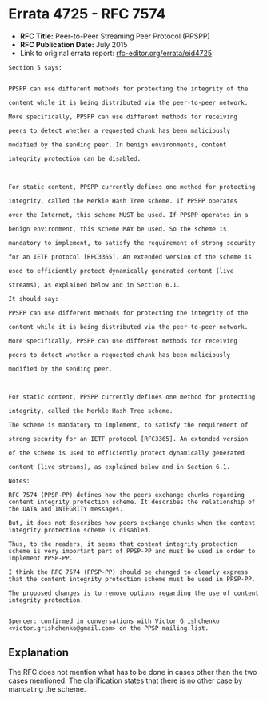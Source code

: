 # Errata 4725 - RFC 7574

- **RFC Title:** Peer-to-Peer Streaming Peer Protocol (PPSPP)
- **RFC Publication Date:** July 2015
- Link to original errata report: [rfc-editor.org/errata/eid4725](https://www.rfc-editor.org/errata/eid4725)

```
Section 5 says:


PPSPP can use different methods for protecting the integrity of the
content while it is being distributed via the peer-to-peer network.
More specifically, PPSPP can use different methods for receiving
peers to detect whether a requested chunk has been maliciously
modified by the sending peer. In benign environments, content
integrity protection can be disabled.

For static content, PPSPP currently defines one method for protecting
integrity, called the Merkle Hash Tree scheme. If PPSPP operates
over the Internet, this scheme MUST be used. If PPSPP operates in a
benign environment, this scheme MAY be used. So the scheme is
mandatory to implement, to satisfy the requirement of strong security
for an IETF protocol [RFC3365]. An extended version of the scheme is
used to efficiently protect dynamically generated content (live
streams), as explained below and in Section 6.1.

It should say:

PPSPP can use different methods for protecting the integrity of the
content while it is being distributed via the peer-to-peer network.
More specifically, PPSPP can use different methods for receiving
peers to detect whether a requested chunk has been maliciously
modified by the sending peer.

For static content, PPSPP currently defines one method for protecting
integrity, called the Merkle Hash Tree scheme.
The scheme is mandatory to implement, to satisfy the requirement of 
strong security for an IETF protocol [RFC3365]. An extended version
of the scheme is used to efficiently protect dynamically generated
content (live streams), as explained below and in Section 6.1.

Notes:

RFC 7574 (PPSP-PP) defines how the peers exchange chunks regarding content integrity protection scheme. It describes the relationship of the DATA and INTEGRITY messages.
But, it does not describes how peers exchange chunks when the content integrity protection scheme is disabled.
Thus, to the readers, it seems that content integrity protection scheme is very important part of PPSP-PP and must be used in order to implement PPSP-PP.
I think the RFC 7574 (PPSP-PP) should be changed to clearly express that the content integrity protection scheme must be used in PPSP-PP.
The proposed changes is to remove options regarding the use of content integrity protection.

Spencer: confirmed in conversations with Victor Grishchenko <victor.grishchenko@gmail.com> on the PPSP mailing list.
```

## Explanation

The RFC does not mention what has to be done in cases other than the two cases mentioned. The clarification states that there is no other case by mandating the scheme.
